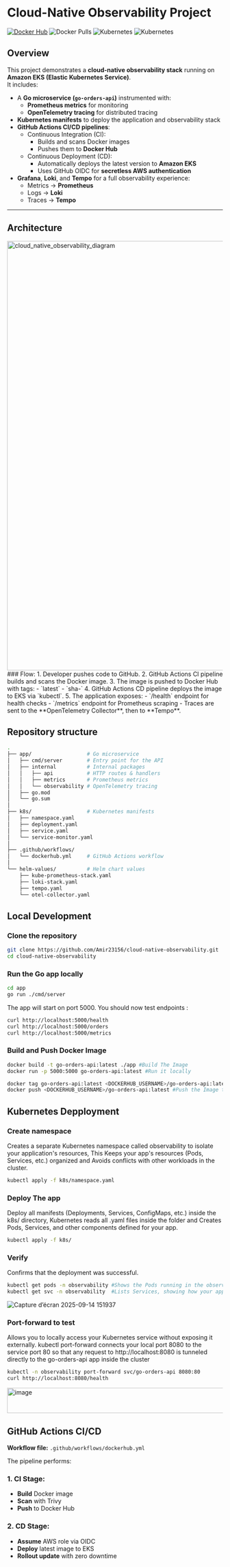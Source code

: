 # Cloud-Native Observability Project
[![Docker Hub](https://img.shields.io/badge/Docker%20Hub-Automated%20Build-blue)](https://hub.docker.com/r/amir23156/go-orders-api)
![Docker Pulls](https://img.shields.io/docker/pulls/amir23156/go-orders-api)
![Kubernetes](https://img.shields.io/badge/Kubernetes-Deployed-blue?logo=kubernetes)
![Kubernetes](https://img.shields.io/badge/Kubernetes-EKS-blue)

## Overview
This project demonstrates a **cloud-native observability stack** running on **Amazon EKS (Elastic Kubernetes Service)**.  
It includes:
- A **Go microservice (`go-orders-api`)** instrumented with:
  - **Prometheus metrics** for monitoring
  - **OpenTelemetry tracing** for distributed tracing
- **Kubernetes manifests** to deploy the application and observability stack
- **GitHub Actions CI/CD pipelines**:
  - Continuous Integration (CI):
    - Builds and scans Docker images
    - Pushes them to **Docker Hub**
  - Continuous Deployment (CD):
    - Automatically deploys the latest version to **Amazon EKS**
    - Uses GitHub OIDC for **secretless AWS authentication**
- **Grafana**, **Loki**, and **Tempo** for a full observability experience:
  - Metrics → **Prometheus**
  - Logs → **Loki**
  - Traces → **Tempo**

---

## Architecture
<img width="1600" height="1000" alt="cloud_native_observability_diagram" src="https://github.com/user-attachments/assets/6f93c9f4-8d9d-476a-968c-063e80699194" />
### Flow:
1. Developer pushes code to GitHub.
2. GitHub Actions CI pipeline builds and scans the Docker image.
3. The image is pushed to Docker Hub with tags:
   - `latest`
   - `sha-<commit>`
4. GitHub Actions CD pipeline deploys the image to EKS via `kubectl`.
5. The application exposes:
   - `/health` endpoint for health checks
   - `/metrics` endpoint for Prometheus scraping
   - Traces are sent to the **OpenTelemetry Collector**, then to **Tempo**.

## Repository structure 

```bash
.
├── app/                  # Go microservice
│   ├── cmd/server        # Entry point for the API
│   ├── internal          # Internal packages
│   │   ├── api           # HTTP routes & handlers
│   │   ├── metrics       # Prometheus metrics
│   │   └── observability # OpenTelemetry tracing
│   ├── go.mod
│   └── go.sum
│
├── k8s/                  # Kubernetes manifests
│   ├── namespace.yaml
│   ├── deployment.yaml
│   ├── service.yaml
│   └── service-monitor.yaml
│
├── .github/workflows/
│   └── dockerhub.yml     # GitHub Actions workflow
│
└── helm-values/          # Helm chart values
    ├── kube-prometheus-stack.yaml
    ├── loki-stack.yaml
    ├── tempo.yaml
    └── otel-collector.yaml
```
## Local Development
### Clone the repository
```bash
git clone https://github.com/Amir23156/cloud-native-observability.git
cd cloud-native-observability
```
### Run the Go app locally
```bash
cd app
go run ./cmd/server
```
The app will start on port 5000. You should now test endpoints :
```bash
curl http://localhost:5000/health
curl http://localhost:5000/orders
curl http://localhost:5000/metrics
```
### Build and Push Docker Image
```bash
docker build -t go-orders-api:latest ./app #Build The Image
docker run -p 5000:5000 go-orders-api:latest #Run it locally

docker tag go-orders-api:latest <DOCKERHUB_USERNAME>/go-orders-api:latest
docker push <DOCKERHUB_USERNAME>/go-orders-api:latest #Push the Image to DockerHub
```
## Kubernetes Depployment

### Create namespace

Creates a separate Kubernetes namespace called observability to isolate your application's resources, This Keeps your app's resources (Pods, Services, etc.) organized and Avoids conflicts with other workloads in the cluster.
```bash
kubectl apply -f k8s/namespace.yaml
```
### Deploy The app

Deploy all manifests (Deployments, Services, ConfigMaps, etc.) inside the k8s/ directory, Kubernetes reads all .yaml files inside the folder and Creates Pods, Services, and other components defined for your app.
```bash
kubectl apply -f k8s/
```
### Verify

Confirms that the deployment was successful.
```bash
kubectl get pods -n observability #Shows the Pods running in the observability namespace.
kubectl get svc -n observability  #Lists Services, showing how your application is exposed inside or outside the cluster.
```
![Capture d’écran 2025-09-14 151937](https://github.com/user-attachments/assets/a2b7fc0c-3584-4060-b2fd-b9f21fba7d82)

### Port-forward to test
Allows you to locally access your Kubernetes service without exposing it externally.
kubectl port-forward connects your local port 8080 to the service port 80 so that any request to http://localhost:8080 is tunneled directly to the go-orders-api app inside the cluster
```bash
kubectl -n observability port-forward svc/go-orders-api 8080:80    
curl http://localhost:8080/health
```

<img width="515" height="59" alt="image" src="https://github.com/user-attachments/assets/07f73d56-6a9e-4359-9f54-8654fc286ba5" />

## GitHub Actions CI/CD

**Workflow file:** `.github/workflows/dockerhub.yml`

The pipeline performs:

### 1. CI Stage:
- **Build** Docker image
- **Scan** with Trivy
- **Push** to Docker Hub

### 2. CD Stage:
- **Assume** AWS role via OIDC
- **Deploy** latest image to EKS
- **Rollout update** with zero downtime


